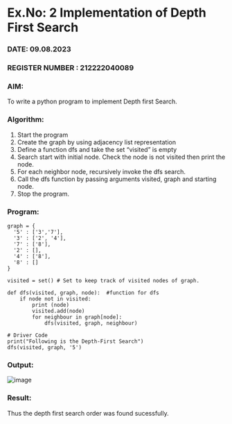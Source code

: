 # Ex.No: 2  Implementation of Depth First Search
### DATE:  09.08.2023                                                                       
### REGISTER NUMBER : 212222040089
### AIM: 
To write a python program to implement Depth first Search. 
### Algorithm:
1. Start the program
2. Create the graph by using adjacency list representation
3. Define a function dfs and take the set “visited” is empty 
4. Search start with initial node. Check the node is not visited then print the node.
5. For each neighbor node, recursively invoke the dfs search.
6. Call the dfs function by passing arguments visited, graph and starting node.
7. Stop the program.
### Program:
```
graph = { 
  '5' : ['3','7'], 
  '3' : ['2', '4'], 
  '7' : ['8'], 
  '2' : [], 
  '4' : ['8'], 
  '8' : [] 
} 
 
visited = set() # Set to keep track of visited nodes of graph. 
 
def dfs(visited, graph, node):  #function for dfs  
    if node not in visited: 
        print (node) 
        visited.add(node) 
        for neighbour in graph[node]: 
            dfs(visited, graph, neighbour) 
 
# Driver Code 
print("Following is the Depth-First Search") 
dfs(visited, graph, '5')
 ```
### Output:
![image](https://github.com/Madhav005/AI_Lab_2023-24/assets/110885274/dc8995c7-a077-4f5f-ad54-67a4fbd688be)

### Result:
Thus the depth first search order was found sucessfully.
